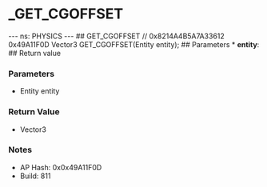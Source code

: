 # _GET_CGOFFSET

--- ns: PHYSICS --- ## GET_CGOFFSET  // 0x8214A4B5A7A33612 0x49A11F0D Vector3 GET_CGOFFSET(Entity entity);   ## Parameters * **entity**:  ## Return value

### Parameters
* Entity entity

### Return Value
* Vector3

### Notes
* AP Hash: 0x0x49A11F0D
* Build: 811

